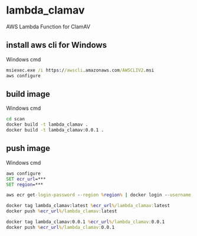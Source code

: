 # lambda_clamav

AWS Lambda Function for ClamAV

## install aws cli for Windows

Windows cmd

```cmd
msiexec.exe /i https://awscli.amazonaws.com/AWSCLIV2.msi
aws configure
```

## build image

Windows cmd

```cmd
cd scan
docker build -t lambda_clamav .
docker build -t lambda_clamav:0.0.1 .
```
## push image

Windows cmd

```cmd
aws configure
SET ecr_url=***
SET region=***

aws ecr get-login-password --region %region% | docker login --username AWS --password-stdin %ecr_url%

docker tag lambda_clamav:latest %ecr_url%/lambda_clamav:latest
docker push %ecr_url%/lambda_clamav:latest

docker tag lambda_clamav:0.0.1 %ecr_url%/lambda_clamav:0.0.1
docker push %ecr_url%/lambda_clamav:0.0.1
```
